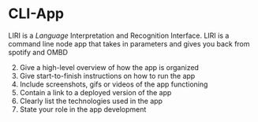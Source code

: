 # CLI-App
LIRI is a _Language_ Interpretation and Recognition Interface. LIRI is a command line node app that takes in parameters and gives you back from spotify and OMBD

<!-- 1. Clearly state the problem the app is trying to solve (i.e. what is it doing and why) -->
2. Give a high-level overview of how the app is organized
3. Give start-to-finish instructions on how to run the app
4. Include screenshots, gifs or videos of the app functioning
5. Contain a link to a deployed version of the app
6. Clearly list the technologies used in the app
7. State your role in the app development
